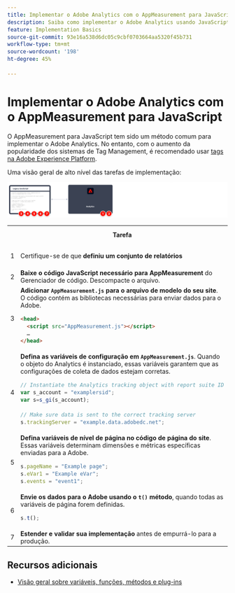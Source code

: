 ```yaml
---
title: Implementar o Adobe Analytics com o AppMeasurement para JavaScript
description: Saiba como implementar o Adobe Analytics usando JavaScript sem um sistema de gerenciamento de tags.
feature: Implementation Basics
source-git-commit: 93e16a538d6dc05c9cbf0703664aa5320f45b731
workflow-type: tm+mt
source-wordcount: '198'
ht-degree: 45%

---
```


# Implementar o Adobe Analytics com o AppMeasurement para JavaScript

O AppMeasurement para JavaScript tem sido um método comum para implementar o Adobe Analytics. No entanto, com o aumento da popularidade dos sistemas de Tag Management, é recomendado usar [tags na Adobe Experience Platform](../launch/overview.md).

Uma visão geral de alto nível das tarefas de implementação:

![Implementação do Adobe Analytics com visão geral do AppMeasurement](../assets/appmeasurement-annotated.png)

<table>

<tr>
<th style="width:5%"></th><th><b>Tarefa</b></th><th><b>Mais Informações</b></th>
</tr>

<tr>
<td>1</td><td>Certifique-se de que <b>definiu um conjunto de relatórios</b></td><td><a href="../../admin/admin/c-manage-report-suites/report-suites-admin.md">Gerenciador do Conjunto de relatórios</a></td>
</tr>

<tr>
<td>2</td><td><b>Baixe o código JavaScript necessário para AppMeasurement</b> do Gerenciador de código. Descompacte o arquivo.</td><td><a href="../../admin/admin/code-manager-admin.md">Gerenciador de código</a></td>
</tr>

<tr>
<td>3</td><td><b>Adicionar <code>AppMeasurement.js</code> para o arquivo de modelo do seu site</b>. O código contém as bibliotecas necessárias para enviar dados para o Adobe.

```html
<head>
  <script src="AppMeasurement.js"></script>
  …
</head>
```

</td><td></td>
</tr>

<tr>
<td>4</td><td><b>Defina as variáveis de configuração em <code>AppMeasurement.js</code></b>. Quando o objeto do Analytics é instanciado, essas variáveis garantem que as configurações de coleta de dados estejam corretas.

```JavaScript
// Instantiate the Analytics tracking object with report suite ID
var s_account = "examplersid";
var s=s_gi(s_account);
 
// Make sure data is sent to the correct tracking server
s.trackingServer = "example.data.adobedc.net";
```

</td><td><a href="../vars/config-vars/configuration-variables.md">Variáveis de configuração</a></td>
</tr>

<tr>
<td>5</td><td><b>Defina variáveis de nível de página no código de página do site</b>. Essas variáveis determinam dimensões e métricas específicas enviadas para a Adobe.

```js
s.pageName = "Example page";
s.eVar1 = "Example eVar";
s.events = "event1";
```

</td><td><a href="../vars/page-vars/page-variables.md">Variáveis de página</a></td>
</tr>

<tr>
<td>6</td><td><b>Envie os dados para o Adobe usando o <code>t()</code> método</b>, quando todas as variáveis de página forem definidas.

```js
s.t();
```

</td><td><a href="../vars/functions/t-method.md">método t()</a></td>
</tr>

<tr>
<td>7</td><td><b>Estender e validar sua implementação</b> antes de empurrá-lo para a produção.</b></td><td></td>
</tr>

</table>

## Recursos adicionais

- [Visão geral sobre variáveis, funções, métodos e plug-ins](../vars/overview.md)
